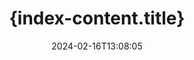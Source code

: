 ---
############################# Static ############################
layout: "family"
date:  2024-02-16T13:08:05
draft: false

product: "Watermark"
product_tag: "watermark"

lang: ko

############################# Head ############################
head_title: "{index-content.head_title}"
head_description: "{index-content.head_description}"

############################# Header ############################
title: "{index-content.title}"
description:  |
  {index-content.description_1}

  {index-content.description_2}

  {index-content.description_3}

############################# Supported Platforms ###############################
supported_platforms:
  enable: true
  head_title: "{index-content.platforms.head_title}"
  title: "{index-content.platforms.title}"
  description: "{index-content.platforms.description}"
  details_link_title: "{index-content.platforms.learn_more}"

  items:
    # items loop
    - title: ".NET"
      description: GroupDocs.Watermark .NET 
      color: "blue"
      tag: "net"
      link: "/watermark/net/"
      features_link: "https://docs.groupdocs.com/watermark/net/system-requirements/"
      features:
          # features loop
          - rows: "4"
            content: |
                    .NET Framework 4.6.2 or higher <br> .NET Core 2.0 or higher <br> .NET 6.0 or higher
      
          # features loop
          - rows: "1"
            content: |
                    Windows <br> Linux <br> Mac OS
      
          # features loop
          - rows: "3"
            content: |
                    Microsoft Visual Studio <br> JetBrains Rider
      
          # features loop
          - rows: "1"
            content: |
                    50+ file formats
      

    # items loop
    - title: "Java"
      description: GroupDocs.Watermark Java
      color: "red"
      tag: "java"
      link: "/watermark/java/"
      features_link: "https://docs.groupdocs.com/watermark/java/system-requirements/"
      features:
          # features loop
          - rows: "4"
            content: |
                    Java 8 or higher <br> Kotlin
      
          # features loop
          - rows: "1"
            content: |
                    Windows <br> Linux <br> Mac OS
      
          # features loop
          - rows: "3"
            content: |
                    IntelliJ IDEA <br> Eclipse <br> NetBeans
      
          # features loop
          - rows: "1"
            content: |
                    50+ file formats

    # items loop
    - title: "Node.js"
      description: GroupDocs.Watermark Node.js
      color: "green"
      tag: "nodejs-java"
      link: "/watermark/nodejs-java/"
      features_link: "https://docs.groupdocs.com/watermark/nodejs-java/system-requirements/"
      features:
          # features loop
          - rows: "4"
            content: |
                    Node.js 16+ and J2SE 8.0 (1.8)+
      
          # features loop
          - rows: "1"
            content: |
                    Windows <br> Linux <br> Mac OS
      
          # features loop
          - rows: "3"
            content: |
                    Atom <br> Visual Studio Code <br> {index-content.platforms.any_other_text_editor}
      
          # features loop
          - rows: "1"
            content: |
                    50+ file formats

############################# Features ###############################
features:
  enable: true
  title: "{index-content.features.title}"
  description: "{index-content.features.description}"

  items:
    # items loop
    - icon: "protect"
      title: "{index-content.features.feature_1.title}"
      content: "{index-content.features.feature_1.content}"

    # items loop
    - icon: "search"
      title: "{index-content.features.feature_2.title}"
      content: "{index-content.features.feature_2.content}"

    # items loop
    - icon: "manipulate"
      title: "{index-content.features.feature_3.title}"
      content: "{index-content.features.feature_3.content}"

    # items loop
    - icon: "additional"
      title: "{index-content.features.feature_4.title}"
      content: "{index-content.features.feature_4.content}"

############################# Code Samples ###############################
code_samples:
  enable: true
  title: "{index-content.code_samples.index_title}"
  description: "{index-content.code_samples.index_description}"

  items:
    # items loop
    - title: "{index-content.code_samples.sample_index.title}"
      content: "{index-content.code_samples.sample_index.content}"
      samples:
          # samples loop
          - language: "C#"
            color: "blue"
            content: |
                    <code class="language-csharp" data-lang="csharp">
                        // {index-content.code_samples.sample_index.comment_1}

                        using (Watermarker watermarker = new Watermarker("source.docx"))
                        {
                          // {index-content.code_samples.sample_index.comment_2}
                          TextWatermark watermark = new TextWatermark("top secret", new Font("Arial", 36));

                          // {index-content.code_samples.sample_index.comment_3}
                          watermark.ForegroundColor = Color.Red;
                          watermark.HorizontalAlignment = HorizontalAlignment.Center;
                          watermark.VerticalAlignment = VerticalAlignment.Center;

                          // {index-content.code_samples.sample_index.comment_4}
                          watermarker.Add(watermark);
                          watermarker.Save("result.docx");
                        }                    
                    </code>

          # samples loop
          - language: "Java"
            color: "red"
            content: |
                    <code class="language-java" data-lang="java">
                        // {index-content.code_samples.sample_index.comment_1}

                        Watermarker watermarker = new Watermarker("source.docx");

                        // {index-content.code_samples.sample_index.comment_2}
                        TextWatermark watermark = new TextWatermark("top secret", new Font("Arial", 36));

                        // {index-content.code_samples.sample_index.comment_3}
                        watermark.setForegroundColor(Color.getRed());
                        watermark.setHorizontalAlignment(HorizontalAlignment.Center);
                        watermark.setVerticalAlignment(VerticalAlignment.Center);

                        // {index-content.code_samples.sample_index.comment_4}
                        watermarker.add(watermark);
                        watermarker.save("result.docx");
                        watermarker.close();

                    </code>

          # samples loop
          - language: "TypeScript"
            color: "green"
            content: |
                    <code class="language-java" data-lang="javascript">
                        // {index-content.code_samples.sample_index.comment_1}

                        const watermarker = new Watermarker("source.docx");
    
                        // {index-content.code_samples.sample_index.comment_2}
                        const watermark = new TextWatermark("top secret", new Font("Arial", 36));

                        // {index-content.code_samples.sample_index.comment_3}
                        watermark.setForegroundColor(Color.getRed());
                        watermark.setHorizontalAlignment(HorizontalAlignment.Center);
                        watermark.setVerticalAlignment(VerticalAlignment.Center);

                        // {index-content.code_samples.sample_index.comment_4}
                        watermarker.add(watermark);
                        watermarker.save("result.docx");                        

                    </code>

############################# Supported Formats ###############################
formats:
  enable: true
  title: "{index-content.formats.title}"
  description: "{index-content.formats.description}"

############################# Metrics ###############################
metrics:
  enable: true
  title: "{index-content.metrics.title}"
  description: "{index-content.metrics.description}"

  items:
    # items loop
    - number: "50+"
      title: "{index-content.metrics.item_1.title}"
      content: "{index-content.metrics.item_1.description}"

    # items loop
    - number: "800k"
      title: "{index-content.metrics.item_2.title}"
      content: "{index-content.metrics.item_2.description}"

    # items loop
    - number: "15k"
      title: "{index-content.metrics.item_3.title}"
      content: "{index-content.metrics.item_3.description}"

    # items loop
    - number: "140+"
      title: "{index-content.metrics.item_4.title}"
      content: "{index-content.metrics.item_4.description}"


############################# Customers ###############################
customers:
  enable: true
  title: "{index-content.customers.title}"
  description: "{index-content.customers.description}"

  items:
    # items loop
    - title: "BenQ Corporation"
      logo: "benq"
      
    # items loop
    - title: "Nasdaq Stock Market"
      logo: "nasdaq"
      
    # items loop
    - title: "AT&T Inc."
      logo: "att"
      
    # items loop
    - title: "Customer logo AstraZeneca"
      logo: "astrazeneca"
      
    # items loop
    - title: "Central Bank of Argentina"
      logo: "argentinacentralbank"
      
    # items loop
    - title: "Roche Holding AG"
      logo: "roche"
      
    # items loop
    - title: "Capita"
      logo: "capita"
      
    # items loop
    - title: "Axa S.A."
      logo: "axa"
      
    # items loop
    - title: "Instructure Inc."
      logo: "instructure"
      
    # items loop
    - title: "Wipro"
      logo: "wipro"


############################# Actions ###############################
actions:
  enable: true
  title: "{index-content.actions.title}"
  description: "{index-content.actions.description_index}"

  items:
    # items loop
    - title: ".NET"
      color: "blue"
      link: "/watermark/net/"

    # items loop
    - title: "Java"
      color: "red"
      link: "/watermark/java/"

    # items loop
    - title: "Node.js"
      color: "green"
      link: "/watermark/nodejs-java/"      

############################# FAQ ###############################
faq:
  enable: true
  title: "{index-content.faq.title}"
  description: "{index-content.faq.description}"

  items:
    # items loop
    - question: "{index-content.faq.item_1.question}"
      answer: "{index-content.faq.item_1.answer}"

    # items loop
    - question: "{index-content.faq.item_2.question}"
      answer: "{index-content.faq.item_2.answer}"

    # items loop
    - question: "{index-content.faq.item_3.question}"
      answer: "{index-content.faq.item_3.answer}"

############################# Cloud Links ###############################
cloud_links:
  enable: true
  title: "{index-content.cloud_links.title}"
  description: "{index-content.cloud_links.description}"
  
  items:
    # items loop
    - title: "GroupDocs.Watermark Cloud for cURL"
      content: "{index-content.cloud_links.item_1.content}"
      icon: "groupdocs_watermark-for-curl"
      link: "https://products.groupdocs.cloud/watermark/curl"

    # items loop
    - title: "GroupDocs.Watermark Cloud for .NET"
      content: "{index-content.cloud_links.item_2.content}"
      icon: "groupdocs_watermark-for-net"
      link: "https://products.groupdocs.cloud/watermark/net"

    # items loop
    - title: "GroupDocs.Watermark Cloud for Java"
      content: "{index-content.cloud_links.item_3.content}"
      icon: "groupdocs_watermark-for-java"
      link: "https://products.groupdocs.cloud/watermark/java"

############################# App links ###############################
app_links:
  enable: true
  title: "{index-content.app_links.title}"
  description: "{index-content.app_links.description}"

  items:
    # items loop
    - title: "GroupDocs.Watermark Total"
      content: "{index-content.app_links.item_1.content}"
      icon: "groupdocs_watermark-app"
      link: "https://products.groupdocs.app/watermark/total"

    # items loop
    - title: "GroupDocs.Watermark DOCX"
      content: "{index-content.app_links.item_2.content}"
      icon: "groupdocs_words-app"
      link: "https://products.groupdocs.app/watermark/docx"

    # items loop
    - title: "GroupDocs.Watermark PDF"
      content: "{index-content.app_links.item_3.content}"
      icon: "groupdocs_pdf-app"
      link: "https://products.groupdocs.app/watermark/pdf"


      


---
